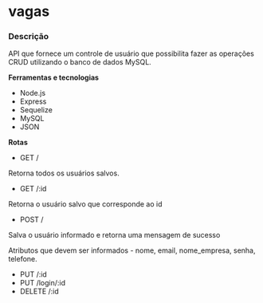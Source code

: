 # vagas

### Descrição
API que fornece um controle de usuário que possibilita fazer as operações CRUD utilizando o banco de dados MySQL.

**Ferramentas e tecnologias**
* Node.js
* Express
* Sequelize
* MySQL
* JSON

**Rotas**
* GET / 

Retorna todos os usuários salvos.
* GET /:id 

Retorna o usuário salvo que corresponde ao id
* POST / 

Salva o usuário informado e retorna uma mensagem de sucesso

Atributos que devem ser informados - nome, email, nome_empresa, senha, telefone.
* PUT /:id
* PUT /login/:id
* DELETE /:id
